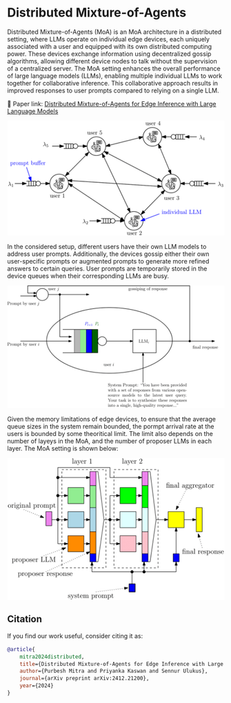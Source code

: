 # Distributed Mixture-of-Agents

Distributed Mixture-of-Agents (MoA) is an MoA architecture in a distributed setting, where LLMs operate on individual edge devices, each uniquely associated with a user and equipped with its own distributed computing power. These devices exchange information using decentralized gossip algorithms, allowing different device nodes to talk without the supervision of a centralized server. The MoA setting enhances the overall performance of large language models (LLMs), enabling multiple individual LLMs to work together for collaborative inference. This collaborative approach results in improved responses to user prompts compared to relying on a single LLM. 

🔗 Paper link: [Distributed Mixture-of-Agents for Edge Inference with Large Language Models](https://arxiv.org/abs/2412.21200)

<p align="center">
  <img src="assets/sample_DMoA_network.png" alt="Alt Text" width="750">
</p>

In the considered setup, different users have their own LLM models to address user prompts. Additionally, the devices gossip either their own user-specific prompts or augmented prompts to generate more refined answers to certain queries. User prompts are temporarily stored in the device queues when their corresponding LLMs are busy. 

<p align="center">
  <img src="assets/DMoA_network_structure.png" alt="Alt Text" width="750">
</p>

Given the memory limitations of edge devices, to ensure that the average queue sizes in the system remain bounded, the pormpt arrival rate at the users is bounded by some theoritical limit. The limit also depends on the number of layeys in the MoA, and the number of proposer LLMs in each layer. The MoA setting is shown below:

<p align="center">
  <img src="assets/MoA_model.png" alt="Alt Text" width="750">
</p>



## Citation
If you find our work useful, consider citing it as:
```bibtex
@article{
    mitra2024distributed,
    title={Distributed Mixture-of-Agents for Edge Inference with Large Language Models},
    author={Purbesh Mitra and Priyanka Kaswan and Sennur Ulukus},
    journal={arXiv preprint arXiv:2412.21200},
    year={2024}
}
```
